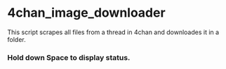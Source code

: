 # 4chan_image_downloader
This script scrapes all files from a thread in 4chan and downloades it in a folder.

### <strong>Hold down <b>Space</b> to display status.</strong>
